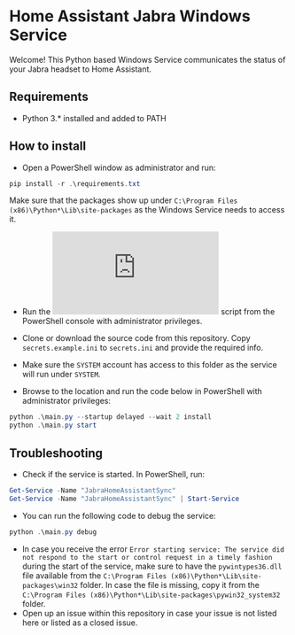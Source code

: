 # Home Assistant Jabra Windows Service

Welcome! This Python based Windows Service communicates the status of your Jabra headset to Home Assistant.

## Requirements
- Python 3.* installed and added to PATH

## How to install
- Open a PowerShell window as administrator and run:

```` powershell
pip install -r .\requirements.txt
````
Make sure that the packages show up under `C:\Program Files (x86)\Python*\Lib\site-packages` as the Windows Service needs to access it.

- Run the ![postinstall.py](https://github.com/mhammond/pywin32/blob/master/pywin32_postinstall.py) script from the PowerShell console with administrator privileges.

- Clone or download the source code from this repository. Copy `secrets.example.ini` to `secrets.ini` and provide the required info.

- Make sure the `SYSTEM` account has access to this folder as the service will run under `SYSTEM`.

- Browse to the location and run the code below in PowerShell with administrator privileges:

```` powershell
python .\main.py --startup delayed --wait 2 install
python .\main.py start
````

## Troubleshooting
- Check if the service is started. In PowerShell, run:
```` powershell
Get-Service -Name "JabraHomeAssistantSync"
Get-Service -Name "JabraHomeAssistantSync" | Start-Service
````

- You can run the following code to debug the service:

```` powershell
python .\main.py debug
````

- In case you receive the error `Error starting service: The service did not respond to the start or control request in a timely fashion` during the start of the service,
make sure to have the `pywintypes36.dll` file available from the `C:\Program Files (x86)\Python*\Lib\site-packages\win32` folder. In case the file is missing,
copy it from the `C:\Program Files (x86)\Python*\Lib\site-packages\pywin32_system32` folder.
- Open up an issue within this repository in case your issue is not listed here or listed as a closed issue.
